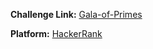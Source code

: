 **Challenge Link:** [Gala-of-Primes](hackerrank.com/contests/90-days-of-coding/challenges/gala-of-primes/)

**Platform:** [HackerRank](https://hackerrank.com/)
